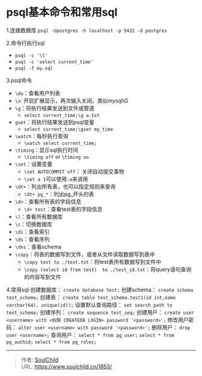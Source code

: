 # psql基本命令和常用sql

<!--more-->
1.连接数据库
`psql -Upostgres -h localhost -p 5432 -d postgres`

2.命令行执行sql
- `psql -c '\l'`
- `psql -c 'select current_time'`
- `psql -f my.sql`

3.psql命令
- `\du`：查看用户列表
- `\x`: 开启扩展显示，再次输入关闭。类似mysql\\G
- `\g`：将执行结果发送到文件或管道
  - `select current_time;\g a.txt`
- `gset`：将执行结果发送到psql变量
  - `select current_time;\gset my_time`
- `\watch`：每秒执行查询
  - `\watch select current_time;`
- `\timing`：显示sql执行时间
  -  `\timing off` or `\timing on`
- `\set`：设置变量
  - `\set AUTOCOMMIT off`： 关闭自动提交事物
  - `\set a 1`可以使用`:a`来调用
- `\dt+`：列出所有表，也可以指定规则来查询
  - `\dt+ pg_*`：列出pg_开头的表
- `\d+`：查看所有表的字段信息
  - `\d+ test`：查看test表的字段信息
- `\l`：查看所有数据库
- `\c`：切换数据库
- `\di`：查看索引
- `\ds`：查看序列
- `\dns`：查看schema
- `\copy`：将表的数据写到文件，或者从文件读取数据写到表中
  - `\copy test to ./test.txt`：将test表所有数据写到文件中
  - `\copy (select id from test)  to ./test_id.txt`：将query语句查询的内容写到文件

4.常用sql
创建数据库：
`create database test;`
创建schema：
`create schema test_schema;`
创建表：
`create table test_schema.test1(id int,name varchar(64), unique(id));`
设置默认查询路径：
`set search_path to test_schema;`
创建序列：
`create sequence test_seq;`
创建用户：
`create user <username> with <权限 CREATEDB LOGIN> password '<password>';`
修改用户密码：
`alter user <username> with password '<password>';`
删除用户：
`drop user <username>;`
查询用户：
`select * from pg_user;`
`select * from pg_authid;`
`select * from pg_roles;`












---

> 作者: [SoulChild](https://www.soulchild.cn)  
> URL: https://www.soulchild.cn/1853/  

